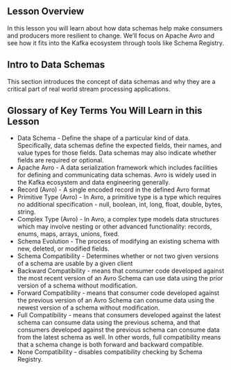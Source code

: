 ## Lesson Overview
In this lesson you will learn about how data schemas help make consumers and producers more resilient to change. We’ll focus on Apache Avro and see how it fits into the Kafka ecosystem through tools like Schema Registry.

## Intro to Data Schemas
This section introduces the concept of data schemas and why they are a critical part of real world stream processing applications.

## Glossary of Key Terms You Will Learn in this Lesson
- Data Schema - Define the shape of a particular kind of data. Specifically, data schemas define the expected fields, their names, and value types for those fields. Data schemas may also indicate whether fields are required or optional.
- Apache Avro - A data serialization framework which includes facilities for defining and communicating data schemas. Avro is widely used in the Kafka ecosystem and data engineering generally.
- Record (Avro) - A single encoded record in the defined Avro format
- Primitive Type (Avro) - In Avro, a primitive type is a type which requires no additional specification - null, boolean, int, long, float, double, bytes, string.
- Complex Type (Avro) - In Avro, a complex type models data structures which may involve nesting or other advanced functionality: records, enums, maps, arrays, unions, fixed.
- Schema Evolution - The process of modifying an existing schema with new, deleted, or modified fields.
- Schema Compatibility - Determines whether or not two given versions of a schema are usable by a given client
- Backward Compatibility - means that consumer code developed against the most recent version of an Avro Schema can use data using the prior version of a schema without modification.
- Forward Compatibility - means that consumer code developed against the previous version of an Avro Schema can consume data using the newest version of a schema without modification.
- Full Compatibility - means that consumers developed against the latest schema can consume data using the previous schema, and that consumers developed against the previous schema can consume data from the latest schema as well. In other words, full compatibility means that a schema change is both forward and backward compatible.
- None Compatibility - disables compatibility checking by Schema Registry.